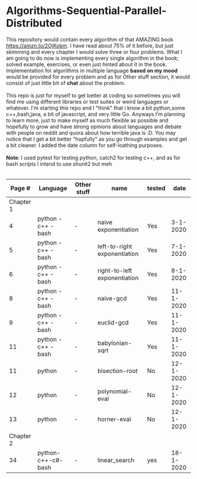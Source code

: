 # Algorithms-Sequential-Parallel-Distributed

This repository would contain every algorithm of that AMAZING book https://amzn.to/2OjKobm. I have read about 75% of it before, but just skimming and every chapter I would solve three or four problems. What I am going to do now is implementing every single algorithm in the book; solved example, exercises, or even just hinted about it in the book.
</br>
Implementation for algorithms in multiple language <b>based on my mood</b> would be provided for every problem and as for Other stuff section, it would consist of just little bit of <b>chat</b> about the problem.</br></br>
This repo is just for myself to get better at coding so sometimes you will find me using different libraries or test suites or weird languages or whatever. I'm starting this repo and I "think" that i know a bit python,some c++,bash,java, a bit of javascript, and very little Go. Anyways I'm planning to learn more, just to make myself as much flexible as possible and hopefully to grow and have strong opinions about languages and debate with people on reddit and quora about how terrible java is :D. You may notice that I get a bit better "hopfully" as you go through examples and get a bit cleaner. I added the date column for self-loathing purposes.
</br></br>
<b>Note</b>: I used pytest for testing python, catch2 for testing c++, and as for bash scripts I intend to use shunit2 but meh
</br></br>

|Page #|Language|Other stuff|name|tested|date|
|---|---|---|---|---|---|
|Chapter 1|
| 4 |python - c++ - bash|-|naive exponentiation|Yes|3-1-2020|
| 5 |python - c++ - bash|-|left-to-right exponentiation|Yes|7-1-2020|
| 6 |python - c++ - bash|-|right-to-left exponentiation|Yes|8-1-2020|
| 8 |python - c++ - bash|-|naive-gcd|Yes|11-1-2020|
| 9 |python - c++ - bash|-|euclid-gcd|Yes|11-1-2020|
| 11 |python - c++ - bash|-|babylonian-sqrt|Yes|11-1-2020|
| 11 |python |-|bisection-root|No|12-1-2020|
| 12 |python |-|polynomial-eval|No|12-1-2020|
| 13 |python |-|horner-eval|No|12-1-2020|
|Chapter 2|
|34|python-c++-c#-bash|-|linear_search|yes|18-1-2020|









